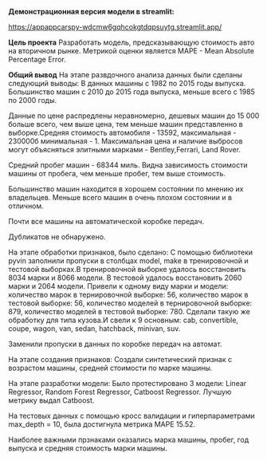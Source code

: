 **Демонстрационная версия модели в streamlit:**

https://appappcarspy-wdcmw6gqhcokgtdqpsuytg.streamlit.app/

**Цель проекта**
Разработать модель, предсказывающую стоимость авто на вторичном рынке. Метрикой оценки является MAPE - Mean Absolute Percentage Error.

**Общий вывод**
На этапе развдочного анализа данных были сделаны следующий выводы:
В данных машины с 1982 по 2015 годы выпуска. Большинство машин с 2010 до 2015 года выпуска, меньше всего с 1985 по 2000 годы.

Данные по цене распредлены неравномерно, дешевых машин до 15 000 больше всего, чем выше цена, тем меньше машин представленно в выборке.Средняя стоимость автомобиля - 13592, максимальная - 230000б минимальная - 1. Максимальная цена и наличие выбросов могут объясняться элитными марками - Bentley,Ferrari, Land Rover.

Средний пробег машин - 68344 миль. Видна зависимость стоимости машины от пробега, чем меньше пробег, тем выше стоимость.

Большинство машин находится в хорошем состоянии по мнению их владельцев. Меньше всего машин в очень плохом состоянии и в отличном.

Почти все машины на автоматической коробке передач.

Дубликатов не обнаружено.

На этапе обработки признаков, было сделано:
С помощью библиотеки pyvin заполнили пропуски в столбцах model, make в тренировочной и тестовой выборках.В тренировочной выборке удалось восстановить 8034 марки и 8066 модели. В тестовой удалось восстановить 2060 марки и 2064 модели. Привели к одному виду марки и модели: количество марок в тернировочной выборке: 56, количество марок в тестовой выборке: 56, количество моделей в тернировочной выборке: 879, количество моделей в тестовой выборке: 780. Сделали такую же обработку для типа кузова.И свели к 9 основным: cab, convertible, coupe, wagon, van, sedan, hatchback, minivan, suv.

Заменили пропуски в данных по коробке передач на автомат.

На этапе создания признаков:
Создали синтетический признак с возрастом машины, средней стоимости по марке машины.

На этапе разработки модели:
Было протестировано 3 модели: Linear Regressor, Random Forest Regressor, Catboost Regressor. Лучшую метрику выдал Catboost.

На тестовых данных с помощью кросс валидации и гиперпараметрами max_depth = 10, была достигнула метрика MAPE 15.52.

Наиболее важными прзнаками оказались марка машины, пробег, год выпуска и средняя стоимость марки машины.
